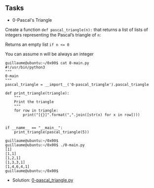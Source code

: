 ## Tasks

- 0-Pascal's Triangle

Create a function `def pascal_triangle(n):` that returns a list of lists of integers representing the Pascal’s triangle of `n`:

Returns an empty list `if n <= 0`

You can assume n will be always an integer
```
guillaume@ubuntu:~/0x00$ cat 0-main.py
#!/usr/bin/python3
"""
0-main
"""
pascal_triangle = __import__('0-pascal_triangle').pascal_triangle

def print_triangle(triangle):
    """
    Print the triangle
    """
    for row in triangle:
        print("[{}]".format(",".join([str(x) for x in row])))


if __name__ == "__main__":
    print_triangle(pascal_triangle(5))

guillaume@ubuntu:~/0x00$ 
guillaume@ubuntu:~/0x00$ ./0-main.py
[1]
[1,1]
[1,2,1]
[1,3,3,1]
[1,4,6,4,1]
guillaume@ubuntu:~/0x00$
```

- Solution: [0-pascal_triangle.py](https://github.com/Bakugo90/alx-interview/blob/main/0x00-pascal_triangle/0-pascal_triangle.py)